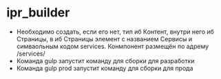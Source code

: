 # ipr_builder
- Необходимо создать, если его нет, тип иб Контент, внутри него иб Страницы, в иб Страницы элемент с названием Сервисы и симваольным кодом services. Конмпонент размещён по адрему /services/
- Команда gulp запустит команду для сборки для разработки
- Команда gulp prod запустит команду для сборки для прода

